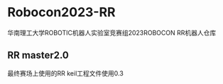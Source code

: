 # Robocon2023-RR
华南理工大学ROBOTIC机器人实验室竞赛组2023ROBOCON RR机器人仓库

## RR master2.0

最终赛场上使用的RR
keil工程文件使用0.3

